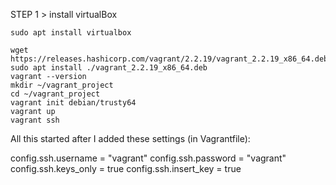 STEP 1 >  install virtualBox
```
sudo apt install virtualbox
```
```
wget https://releases.hashicorp.com/vagrant/2.2.19/vagrant_2.2.19_x86_64.deb
sudo apt install ./vagrant_2.2.19_x86_64.deb
vagrant --version
mkdir ~/vagrant_project
cd ~/vagrant_project
vagrant init debian/trusty64
vagrant up
vagrant ssh
```




All this started after I added these settings (in Vagrantfile):

config.ssh.username = "vagrant"
config.ssh.password = "vagrant"
config.ssh.keys_only = true
config.ssh.insert_key = true
